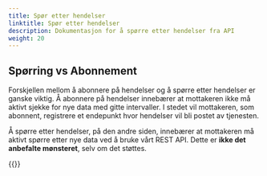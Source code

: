 ```yaml
---
title: Spør etter hendelser
linktitle: Spør etter hendelser
description: Dokumentasjon for å spørre etter hendelser fra API
weight: 20
---
```


## Spørring vs Abonnement

Forskjellen mellom å abonnere på hendelser og å spørre etter hendelser er ganske viktig. Å abonnere på hendelser innebærer 
at mottakeren ikke må aktivt sjekke for nye data med gitte intervaller. I stedet vil mottakeren, som abonnent,
registrere et endepunkt hvor hendelser vil bli postet av tjenesten.

Å spørre etter hendelser, på den andre siden, innebærer at mottakeren må aktivt spørre etter nye data ved å bruke vårt 
REST API. Dette er **ikke det anbefalte mønsteret**, selv om det støttes.

{{<children />}}